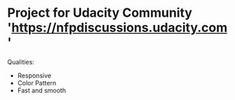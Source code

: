 # Project for Udacity Community 'https://nfpdiscussions.udacity.com'

Qualities:
- Responsive 
- Color Pattern
- Fast and smooth
